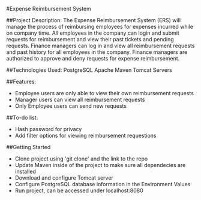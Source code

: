 #Expense Reimbursement System

##Project Description:
The Expense Reimbursement System (ERS) will manage the process of reimbursing employees for expenses 
incurred while on company time. All employees in the company can login and submit requests for reimbursement 
and view their past tickets and pending requests. Finance managers can log in and view all reimbursement requests 
and past history for all employees in the company. Finance managers are authorized to approve and deny requests for expense reimbursement.

##Technologies Used:
PostgreSQL
Apache Maven
Tomcat Servers


##Features:
- Employee users are only able to view their own reimbursement requests
- Manager users can view all reimbursement requests
- Only Employee users can send new requests

##To-do list:
- Hash password for privacy
- Add filter options for viewing reimbursement requestions

##Getting Started
- Clone project using 'git clone' and the link to the repo
- Update Maven inside of the project to make sure all dependecies are installed
- Download and configure Tomcat server
- Configure PostgreSQL database information in the Environment Values
- Run project, can be accessed under localhost:8080
